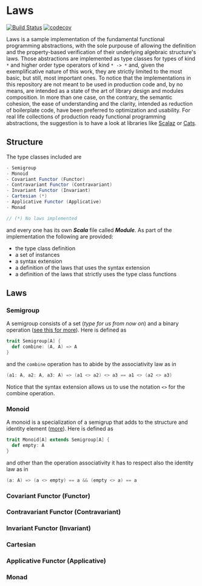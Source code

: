 # Laws
[![Build Status](https://travis-ci.org/barambani/laws.svg?branch=master)](https://travis-ci.org/barambani/laws) [![codecov](https://codecov.io/gh/barambani/laws/branch/master/graph/badge.svg)](https://codecov.io/gh/barambani/laws)

Laws is a sample implementation of the fundamental functional programming abstractions, with the sole purpouse of allowing the definition and the property-based verification of their underlying algebraic structure's laws. Those abstractions are implemented as type classes for types of kind `*` and higher order type operators of kind `* -> *` and, given the exemplificative nature of this work, they are strictly limited to the most basic, but still, most important ones. To notice that the implementations in this repository are not meant to be used in production code and, by no means, are intended as a state of the art of library design and modules composition. In more than one case, on the contrary, the semantic cohesion, the ease of understanding and the clarity, intended as reduction of boilerplate code, have been preferred to optimization and usability. For real life collections of production ready functional programming abstractions, the suggestion is to have a look at libraries like [Scalaz](https://github.com/scalaz/scalaz) or [Cats](https://github.com/typelevel/cats).

## Structure
The type classes included are
```scala
- Semigroup
- Monoid
- Covariant Functor (Functor)
- Contravariant Functor (Contravariant)
- Invariant Functor (Invariant)
- Cartesian (*)
- Applicative Functor (Applicative)
- Monad

// (*) No laws implemented
```
and every one has its own **_Scala_** file called **_Module_**. As part of the implementation the following are provided:

  * the type class definition
  * a set of instances
  * a syntax extension
  * a definition of the laws that uses the syntax extension
  * a definition of the laws that strictly uses the type class functions

## Laws
### Semigroup
A semigroup consists of a set (*type for us from now on*) and a binary operation ([see this for more](https://en.wikipedia.org/wiki/Semigroup)). Here is defined as
```scala
trait Semigroup[A] {
  def combine: (A, A) => A
}
```
and the `combine` operation has to abide by the associativity law as in
```scala
(a1: A, a2: A, a3: A) => (a1 <> a2) <> a3 == a1 <> (a2 <> a3)

```
Notice that the syntax extension allows us to use the notation `<>` for the combine operation.

### Monoid
A monoid is a specialization of a semigrup that adds to the structure and identity element ([more](https://en.wikipedia.org/wiki/Monoid)). Here is defined as 
```scala
trait Monoid[A] extends Semigroup[A] {
  def empty: A
}
```
and other than the operation associativity it has to respect also the identity law as in
```scala
(a: A) => (a <> empty) == a && (empty <> a) == a
```
### Covariant Functor (Functor)
### Contravariant Functor (Contravariant)
### Invariant Functor (Invariant)
### Cartesian
### Applicative Functor (Applicative)
### Monad
